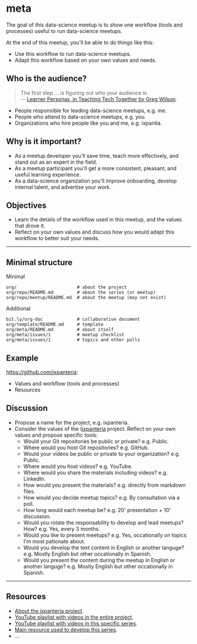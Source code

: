 # meta

The goal of this data-science meetup is to show one workflow (tools and processes) useful to run data-science meetups. 

At the end of this meetup, you'll be able to do things like this:

* Use this workflow to run data-science meetups.
* Adapt this workflow based on your own values and needs.

## Who is the audience?

> The first step ... is figuring out who your audience is.  
> -- [Learner Personas, in Teaching Tech Together by Greg Wilson](https://teachtogether.tech/en/index.html#s:process-personas).

* People responsible for leading data-science meetups, e.g. me. 
* People who attend to data-science meetups, e.g. you.
* Organizations who hire people like you and me, e.g. ixpantia.

## Why is it important?

* As a meetup developer you'll save time, teach more effectively, and stand out as an expert in the field.
* As a meetup participant you'll get a more consistent, pleasant, and useful learning experience.
* As a data-science organization you'll improve onboarding, develop internal talent, and advertise your work.

## Objectives

* Learn the details of the workflow used in this meetup, and the values that drove it.
* Reflect on your own values and discuss how you would adapt this workflow to better suit your needs.

----

## Minimal structure

Minimal

```
org/                       # about the project
org/repo/README.md         # about the series (or meetup)
org/repo/meetup/README.md  # about the meetup (may not exist)
```

Additional

```
bit.ly/org-doc             # collaborative document
org/template/README.md     # template
org/meta/README.md         # about itself
org/meta/issues/1          # meetup checklist
org/meta/issues/1          # topics and other polls
```

## Example

https://github.com/ixpanteria:

* Values and workflow (tools and processes)
* Resources

## Discussion

* Propose a name for the project, e.g. ixpanteria.
* Consider the values of the ([ixpanteria](https://github.com/ixpanteria#details) project. Reflect on your own values and propose specific tools:
  * Would your Git repositories be public or private? e.g. Public.
  * Where would you host Git repositories? e.g. GitHub.
  * Would your videos be public or private to your organization? e.g. Public.
  * Where would you host videos? e.g. YouTube.
  * Where would you share the materials including videos? e.g. LinkedIn.
  * How would you present the materials? e.g. directly from markdown files.
  * How would you decide meetup topics? e.g. By consultation via a poll.
  * How long would each meetup be? e.g. 20' presentation + 10' discussion.
  * Would you rotate the responsability to develop and lead meetups? How? e.g. Yes, every 3 months.
  * Would you like to present meetups? e.g. Yes, occationally on topics I'm most pationate about.
  * Would you develop the text content in English or another languge? e.g. Mostly English but other occationally in Spanish.
  * Would you present the content during the meetup in English or another languge?  e.g. Mostly English but other occationally in Spanish.

----

## Resources

* [About the ixpanteria project](https://github.com/ixpanteria).
* [YouTube playlist with videos in the entire project](FIXME).
* [YouTube playlist with videos in this specific series](FIXME).
* [Main resource used to develop this series](FIXME).
* ...
